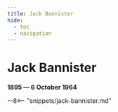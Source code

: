 ```yaml
---
title: Jack Bannister
hide:
  - toc
  - navigation 
---
```


# Jack Bannister

**1895 — 6 October 1964**

--8<-- "snippets/jack-bannister.md"
